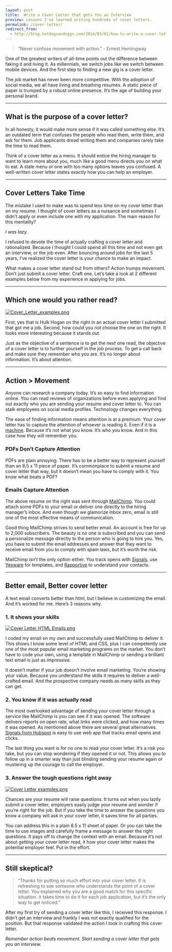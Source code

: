 ```yaml
---
layout: post
title:  Write a Cover Letter that gets You an Interview 
preview: Lessons I've learned writing hundreds of cover letters.
permalink: /cover-letter/
redirect_from:
  - http://blog.hotdogsandeggs.com/2014/03/01/how-to-write-a-cover-letter-that-gets-you-a-job/
---
```


> “Never confuse movement with action.” - Ernest Hemingway

One of the greatest writers of all-time points out the difference between faking it and living it. As millennials, we switch jobs like we switch between mobile devices. And the first step to finding a new gig is a cover letter.

The job market has never been more competitive. With the adoption of social media, we all have living and breathing resumes. A static piece of paper is trumped by a robust online presence. It’s the age of building your personal brand.

* * *

## What is the purpose of a cover letter?

In all honesty, it would make more sense if it was called something else. It’s an outdated term that confuses the people who read them, write them, and ask for them. Job applicants dread writing them and companies rarely take the time to read them.

Think of a cover letter as a menu. It should entice the hiring manager to want to learn more about you, much like a good menu directs you on what to eat. A stale menu or one with too many options leaves you confused. A well-written cover letter states exactly how you can help an employer.

* * *

## Cover Letters Take Time

The mistake I used to make was to spend less time on my cover letter than on my resume. I thought of cover letters as a nuisance and sometimes I didn’t apply or even include one with my application. The main reason for this mentality?

*I was lazy.* 

I refused to devote the time of actually crafting a cover letter and rationalized. Because I thought I could spend all this time and not even get an interview, or the job even. After bouncing around jobs for the last 5 years, I’ve realized the cover letter is your chance to make an impact.

What makes a cover letter stand out from others? Action trumps movement. Don’t just submit a cover letter. Craft one. Let’s take a look at 2 different examples below from my experience in applying for jobs.

* * *

## Which one would you rather read?

[![Cover_Letter_examples.png](https://d23f6h5jpj26xu.cloudfront.net/b3jpcqmnvv46q_small.png)](http://img.svbtle.com/b3jpcqmnvv46q.png)

First, yes that is Hulk Hogan on the right in an actual cover letter I submitted that got me a job. Second, how could you not choose the one on the right. It looks more interesting because it stands out.

Just as the objective of a sentence is to get the next one read, the objective of a cover letter is to further yourself in the job process. To get a call back and make sure they remember who you are. It’s no longer about information. It’s about attention.

* * *

## Action > Movement

Anyone can research a company today. It’s so easy to find information online. You can read reviews of organizations before even applying and find out exactly who you are sending your resume and cover letter to. You can stalk employees on social media profiles. Technology changes everything.

The ease of finding information means attention is at a premium. Your cover letter has to capture the attention of whoever is reading it. Even if it is a [machine](http://consumerist.com/2012/01/31/tips-for-beating-the-resume-reading-robots-of-doom/). Because it’s not what you know. It’s who you know. And in this case how they will remember you.

### PDFs Don’t Capture Attention

PDFs are plain annoying. There has to be a better way to represent yourself than an 8.5 x 11 piece of paper. It’s commonplace to submit a resume and cover letter that way, but it doesn’t mean you have to comply with it. You know what beats a PDF?

### Emails Capture Attention

The above resume on the right was sent through [MailChimp](http://mailchimp.com/?utm_expid=68055709-37.mcqmwYpNS-qCBhoizOPPKg.0). You could attach some PDFs to your email or deliver one directly to the hiring manager’s inbox. And even though we glamorize inbox zero, email is still one of the most effective means of communication.

Good thing MailChimp strives to send better email. An account is free for up to 2,000 subscribers. The beauty is no one is subscribed and you can send a personalize message directly to the person who is going to hire you. Yes, you have to submit the email addresses and answer that they want to receive email from you to comply with spam laws, but it’s worth the risk.

MailChimp isn’t the only option either. You track opens with [Signals](http://www.getsignals.com/), use [Yesware](http://www.yesware.com/) for templates, and [Rapportive](http://rapportive.com/) to understand your contacts.

* * *

## Better email, Better cover letter

A text email converts better than html, but I believe in customizing the email. And it’s worked for me. Here’s 3 reasons why.

### 1. It shows your skills
[![Cover Letter HTML Emails.png](https://d23f6h5jpj26xu.cloudfront.net/ddssw4tb7wp4iw_small.png)](http://img.svbtle.com/ddssw4tb7wp4iw.png)

I coded my email on my own and successfully used MailChimp to deliver it. This shows I know some level of HTML and CSS, plus I can competently use one of the most popular email marketing programs on the market. You don’t have to code your own, using a template in MailChimp or sending a brilliant text email is just as impressive.

It doesn’t matter if your job doesn’t involve email marketing. You’re showing your value. Because you understand the skills it requires to deliver a well-crafted email. And the prospective company needs as many skills as they can get.

### 2. You know if it was actually read
The most overlooked advantage of sending your cover letter through a service like MailChimp is you can see if it was opened. The software delivers reports on open rate, what links were clicked, and how many times it was opened. As mentioned above there are several great alternatives. [Signals from Hubspot](http://www.getsignals.com/) is easy to use web app that tracks email opens and clicks.

The last thing you want is for no one to read your cover letter. It’s a risk you take, but you can stop wondering if they opened it or not. This allows you to follow up in a smarter way than just blinding sending your resume again or mustering up the courage to call the employer.

### 3. Answer the tough questions right away
[![Cover Letter examples.png](https://d23f6h5jpj26xu.cloudfront.net/iivaut1bsstfqw_small.png)](http://img.svbtle.com/iivaut1bsstfqw.png)

Chances are your resume will raise questions. It turns out when you lazily submit a cover letter, employers easily judge your resume and wonder if you’re right for the job. But if you take the time to answer the questions you know a company will ask in your cover letter, it saves time for all parties.

You can address this in a plain 8.5 x 11 sheet of paper. Or you can take the time to use images and carefully frame a message to answer the right questions. It pays off to change the context with an email. Because it’s not about getting your cover letter read, it how your cover letter makes the potential employer feel. Put in the effort.

* * *

## Still skeptical?

> “Thanks for putting so much effort into your cover letter. It is refreshing to see someone who understands the point of a cover letter. You explained why you are a good match for this specific situation. It takes time to do it for each job application, but it’s the only way to get noticed.”

After my first try of sending a cover letter like this, I received this response. I didn’t get an interview and frankly I was not exactly qualified for the position. But that response validated the action I took in crafting this cover letter.

*Remember action beats movement. Start sending a cover letter that gets you an interview.*
